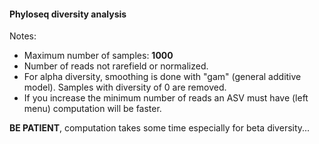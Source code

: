#### Phyloseq diversity analysis

Notes: 
* Maximum number of samples: **1000**
* Number of reads not rarefield or normalized. 
* For alpha diversity, smoothing is done with "gam" (general additive model). Samples with diversity of 0 are removed.
* If you increase the minimum number of reads an ASV must have (left menu) computation will be faster.

**BE PATIENT**, computation takes some time especially for beta diversity... 